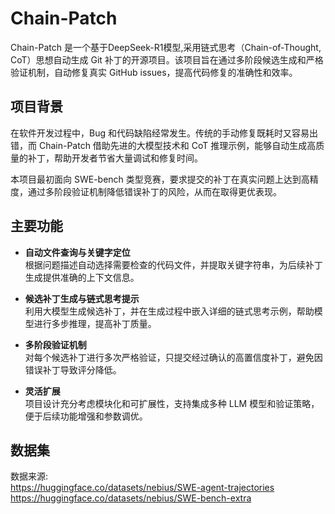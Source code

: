 # Chain-Patch

Chain-Patch 是一个基于DeepSeek-R1模型,采用链式思考（Chain-of-Thought, CoT）思想自动生成 Git 补丁的开源项目。该项目旨在通过多阶段候选生成和严格验证机制，自动修复真实 GitHub issues，提高代码修复的准确性和效率。

## 项目背景

在软件开发过程中，Bug 和代码缺陷经常发生。传统的手动修复既耗时又容易出错，而 Chain-Patch 借助先进的大模型技术和 CoT 推理示例，能够自动生成高质量的补丁，帮助开发者节省大量调试和修复时间。

本项目最初面向 SWE-bench 类型竞赛，要求提交的补丁在真实问题上达到高精度，通过多阶段验证机制降低错误补丁的风险，从而在取得更优表现。

## 主要功能

- **自动文件查询与关键字定位**  
  根据问题描述自动选择需要检查的代码文件，并提取关键字符串，为后续补丁生成提供准确的上下文信息。

- **候选补丁生成与链式思考提示**  
  利用大模型生成候选补丁，并在生成过程中嵌入详细的链式思考示例，帮助模型进行多步推理，提高补丁质量。

- **多阶段验证机制**  
  对每个候选补丁进行多次严格验证，只提交经过确认的高置信度补丁，避免因错误补丁导致评分降低。

- **灵活扩展**  
  项目设计充分考虑模块化和可扩展性，支持集成多种 LLM 模型和验证策略，便于后续功能增强和参数调优。

## 数据集

数据来源:   
https://huggingface.co/datasets/nebius/SWE-agent-trajectories   
https://huggingface.co/datasets/nebius/SWE-bench-extra
